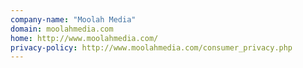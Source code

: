 ```yaml
---
company-name: "Moolah Media"
domain: moolahmedia.com
home: http://www.moolahmedia.com/
privacy-policy: http://www.moolahmedia.com/consumer_privacy.php
---
```




